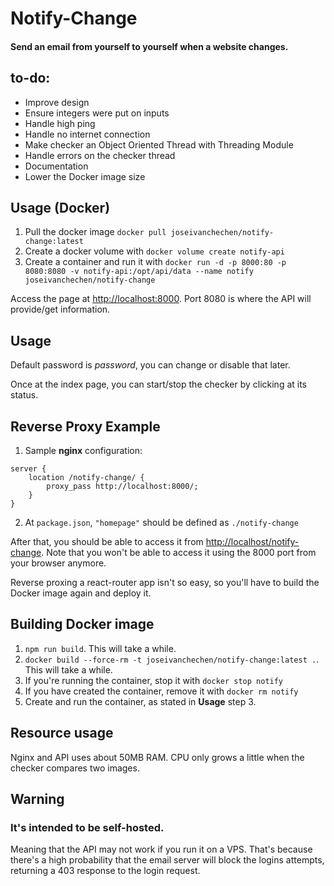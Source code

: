 # Notify-Change
#### Send an email from yourself to yourself when a website changes.

## to-do:
* Improve design
* Ensure integers were put on inputs
* Handle high ping
* Handle no internet connection
* Make checker an Object Oriented Thread with Threading Module
* Handle errors on the checker thread
* Documentation
* Lower the Docker image size

## Usage (Docker)
1. Pull the docker image `docker pull joseivanchechen/notify-change:latest`
2. Create a docker volume with `docker volume create notify-api`
3. Create a container and run it with `docker run -d -p 8000:80 -p 8080:8080 -v notify-api:/opt/api/data --name notify joseivanchechen/notify-change`

Access the page at [http://localhost:8000](http://localhost:8000). Port 8080 is where the API will provide/get information.

## Usage
Default password is *password*, you can change or disable that later.

Once at the index page, you can start/stop the checker by clicking at its status.


## Reverse Proxy Example
1. Sample **nginx** configuration:
```
server {
    location /notify-change/ {
        proxy_pass http://localhost:8000/;
    }
}
```
2. At `package.json`, `"homepage"` should be defined as `./notify-change`

After that, you should be able to access it from [http://localhost/notify-change](http://localhost/notify-change). Note that you won't be able to access it using the 8000 port from your browser anymore.

Reverse proxing a react-router app isn't so easy, so you'll have to build the Docker image again and deploy it.

## Building Docker image
1. `npm run build`. This will take a while.
2. `docker build --force-rm -t joseivanchechen/notify-change:latest .`. This will take a while.
3. If you're running the container, stop it with `docker stop notify`
4. If you have created the container, remove it with `docker rm notify`
5. Create and run the container, as stated in **Usage** step 3.

## Resource usage
Nginx and API uses about 50MB RAM. CPU only grows a little when the checker compares two images.

## Warning
### It's intended to be self-hosted.
Meaning that the API may not work if you run it on a VPS. That's because there's a high probability that the email server will block the logins attempts, returning a 403 response to the login request.